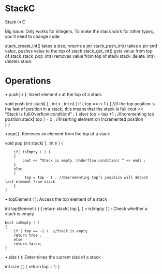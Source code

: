 # StackC
Stack in C

Big issue: Only works for integers, To make the stack work for other types, you'll need to 
    change code.

stack_create_int() takes a size, returns a ptr
stack_push_int() takes a ptr and value, pushes value to the top of stack
stack_get_int() gets value from top of stack
stack_pop_int() removes value from top of stack
stack_delete_int() deletes stack


# Operations


• push( x ): Insert element x at the top of a stack

void push (int stack[ ] , int x , int n) {
 if ( top == n-1 ) {         //If the top position is the last of position in a stack, this means that the stack is full
    cout << “Stack is full.Overflow condition!” ;
    }
    else{
        top = top +1 ;            //Incrementing top position 
        stack[ top ] = x ;       //Inserting element on incremented position  
    }
}

•pop( ): Removes an element from the top of a stack

   void pop (int stack[ ] ,int n ) 
    {

        if( isEmpty ( ) )
        {
            cout << “Stack is empty. Underflow condition! ” << endl ;
        }
        else    
        {
             top = top - 1 ; //Decrementing top’s position will detach last element from stack            
        }
    }
• topElement ( ): Access the top element of a stack

  int topElement ( )
    {
        return stack[ top ];
    }
• isEmpty ( ) : Check whether a stack is empty

    bool isEmpty ( )
    {
        if ( top == -1 )  //Stack is empty
        return true ; 
        else
        return false;
    }
• size ( ): Determines the current size of a stack

   int size ( )
    {
        return top + 1;
    }
